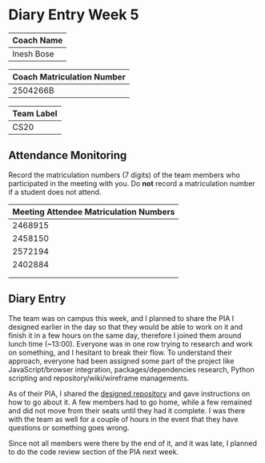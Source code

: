 # Diary Entry Week 5

| Coach Name |
| ---------- |
| Inesh Bose |

| Coach Matriculation Number |
| -------------------------- |
| 2504266B                   |

| Team Label |
| ---------- |
| CS20       |

## Attendance Monitoring

Record the matriculation numbers (7 digits) of the team members who participated in the meeting with you.  Do **not** record a matriculation number if a student does not attend.

| Meeting Attendee Matriculation Numbers |
| -------------------------------------- |
| 2468915                                |
| 2458150                                |
| 2572194                                |
| 2402884                                |
|                                        |
|                                        |

## Diary Entry

<!-- Diary entries are marked on a pass/fail basis and are intended to help you build evidence for designing your PIA. If you make a reasonable attempt at the diary each week then you will receive the full mark for the diary. Use the diary to record your observations about the Level 3 Team Projects. Each diary entry should describe issues that you were asked to help with during the laboratory by your project team and the advice you gave to resolve the problem. Consider how the evidence from the diary entry might inform the design of your PIA, as well as any recommendations for changing the delivery of the course in light of the issue raised. -->

The team was on campus this week, and I planned to share the PIA I designed earlier in the day so that they would be able to work on it and finish it in a few hours on the same day, therefore I joined them around lunch time (~13:00). Everyone was in one row trying to research and work on something, and I hesitant to break their flow. To understand their approach, everyone had been assigned some part of the project like JavaScript/browser integration, packages/dependencies research, Python scripting and repository/wiki/wireframe managements.

As of their PIA, I shared the [designed repository](https://stgit.dcs.gla.ac.uk/2504266b/asep-warmup-pia-2021) and gave instructions on how to go about it. A few members had to go home, while a few remained and did not move from their seats until they had it complete. I was there with the team as well for a couple of hours in the event that they have questions or something goes wrong.

Since not all members were there by the end of it, and it was late, I planned to do the code review section of the PIA next week.
